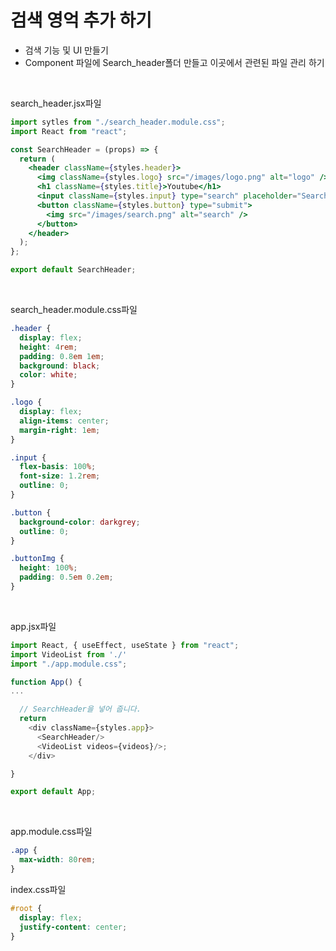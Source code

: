 # 검색 영억 추가 하기

- 검색 기능 및 UI 만들기
- Component 파일에 Search_header폴더 만들고 이곳에서 관련된 파일 관리 하기

<br>

search_header.jsx파일

```jsx
import sytles from "./search_header.module.css";
import React from "react";

const SearchHeader = (props) => {
  return (
    <header className={styles.header}>
      <img className={styles.logo} src="/images/logo.png" alt="logo" />
      <h1 className={styles.title}>Youtube</h1>
      <input className={styles.input} type="search" placeholder="Search..." />
      <button className={styles.button} type="submit">
        <img src="/images/search.png" alt="search" />
      </button>
    </header>
  );
};

export default SearchHeader;
```

<br>

search_header.module.css파일

```css
.header {
  display: flex;
  height: 4rem;
  padding: 0.8em 1em;
  background: black;
  color: white;
}

.logo {
  display: flex;
  align-items: center;
  margin-right: 1em;
}

.input {
  flex-basis: 100%;
  font-size: 1.2rem;
  outline: 0;
}

.button {
  background-color: darkgrey;
  outline: 0;
}

.buttonImg {
  height: 100%;
  padding: 0.5em 0.2em;
}
```

<br>

app.jsx파일

```js
import React, { useEffect, useState } from "react";
import VideoList from './'
import "./app.module.css";

function App() {
...

  // SearchHeader을 넣어 줍니다.
  return
    <div className={styles.app}>
      <SearchHeader/>
      <VideoList videos={videos}/>;
    </div>

}

export default App;
```

<br>

app.module.css파일

```css
.app {
  max-width: 80rem;
}
```

index.css파일

```css
#root {
  display: flex;
  justify-content: center;
}
```
